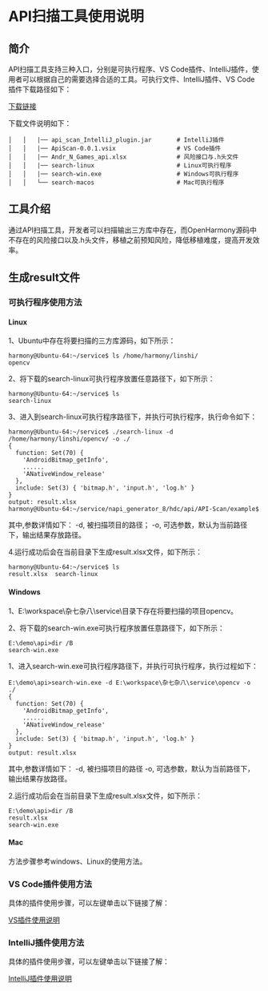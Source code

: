 # API扫描工具使用说明
## 简介

API扫描工具支持三种入口，分别是可执行程序、VS Code插件、IntelliJ插件，使用者可以根据自己的需要选择合适的工具。可执行文件、IntelliJ插件、VS Code插件下载路径如下：

[下载链接](暂无)

下载文件说明如下：

	│   │   |── api_scan_IntelliJ_plugin.jar       # IntelliJ插件
	│   │   |── ApiScan-0.0.1.vsix                 # VS Code插件
	│   │   |── Andr_N_Games_api.xlsx              # 风险接口与.h头文件
	│   │   |── search-linux                       # Linux可执行程序 
	│   │   |── search-win.exe                     # Windows可执行程序    
	│   │   └── search-macos                       # Mac可执行程序                

## 工具介绍

通过API扫描工具，开发者可以扫描输出三方库中存在，而OpenHarmony源码中不存在的风险接口以及.h头文件，移植之前预知风险，降低移植难度，提高开发效率。

## 生成result文件

### 可执行程序使用方法

#### Linux
1、Ubuntu中存在将要扫描的三方库源码，如下所示：

	harmony@Ubuntu-64:~/service$ ls /home/harmony/linshi/
	opencv

2、将下载的search-linux可执行程序放置任意路径下，如下所示：

	harmony@Ubuntu-64:~/service$ ls
	search-linux

3、进入到search-linux可执行程序路径下，并执行可执行程序，执行命令如下：

	harmony@Ubuntu-64:~/service$ ./search-linux -d /home/harmony/linshi/opencv/ -o ./
	{
	  function: Set(70) {
	    'AndroidBitmap_getInfo',
	    ......
	    'ANativeWindow_release'
	  },
	  include: Set(3) { 'bitmap.h', 'input.h', 'log.h' }
	}
	output: result.xlsx
	harmony@Ubuntu-64:~/service/napi_generator_8/hdc/api/API-Scan/example$ 

其中,参数详情如下：
	-d, 被扫描项目的路径；
	-o, 可选参数，默认为当前路径下，输出结果存放路径。

4.运行成功后会在当前目录下生成result.xlsx文件，如下所示：

	harmony@Ubuntu-64:~/service$ ls
	result.xlsx  search-linux

#### Windows

1、E:\workspace\杂七杂八\service\目录下存在将要扫描的项目opencv。

2、将下载的search-win.exe可执行程序放置任意路径下，如下所示：

	E:\demo\api>dir /B
	search-win.exe

1、进入search-win.exe可执行程序路径下，并执行可执行程序，执行过程如下：

	E:\demo\api>search-win.exe -d E:\workspace\杂七杂八\service\opencv -o ./
	{
	  function: Set(70) {
	    'AndroidBitmap_getInfo',
	    ......
	    'ANativeWindow_release'
	  },
	  include: Set(3) { 'bitmap.h', 'input.h', 'log.h' }
	}
	output: result.xlsx

其中,参数详情如下：
	-d, 被扫描项目的路径
	-o, 可选参数，默认为当前路径下，输出结果存放路径。

2.运行成功后会在当前目录下生成result.xlsx文件，如下所示：

	E:\demo\api>dir /B
	result.xlsx
	search-win.exe

#### Mac

方法步骤参考windows、Linux的使用方法。

### VS Code插件使用方法

具体的插件使用步骤，可以左键单击以下链接了解：

[VS插件使用说明](https://gitee.com/openharmony/napi_generator/tree/master/hdc/api/api_scan_vs_plugin/docs/INSTRUCTION_ZH.md)

### IntelliJ插件使用方法

具体的插件使用步骤，可以左键单击以下链接了解：

[IntelliJ插件使用说明](https://gitee.com/openharmony/napi_generator/tree/master/hdc/api/api_scan_IntelliJ_plugin/docs/INSTRUCTION_ZH.md)


